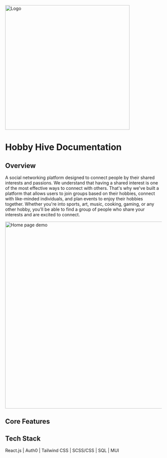 <img width='400' height='autp' src='https://i.imgur.com/qMBdED6.png' alt='Logo'>

# Hobby Hive Documentation

## Overview

A social networking platform designed to connect people by their shared interests and passions.
We understand that having a shared interest is one of the most effective ways to connect with others. That's why we've built a platform that allows users to join groups based on their hobbies, connect with like-minded individuals, and plan events to enjoy their hobbies together. Whether you're into sports, art, music, cooking, gaming, or any other hobby, you'll be able to find a group of people who share your interests and are excited to connect.

<img width='600' height='auto' src='https://i.imgur.com/0s6OBmv.gif' alt='Home page demo '>

## Core Features

## Tech Stack

React.js | Auth0 | Tailwind CSS | SCSS/CSS | SQL | MUI
